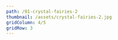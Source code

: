 ```yaml
---
path: /01-crystal-fairies-2
thumbnail: /assets/crystal-fairies-2.jpg
gridColumn: 4/5 
gridRow: 3
---
```


